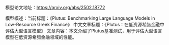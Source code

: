 模型论文地址：https://arxiv.org/abs/2502.18772

模型概述：当前标题：《Plutus: Benchmarking Large Language Models in Low-Resource Greek Finance》
中文文章标题：《Plutus：在低资源希腊金融中评估大型语言模型》
文章内容：本文介绍了Plutus基准测试，用于评估大型语言模型在低资源希腊金融领域的性能。
